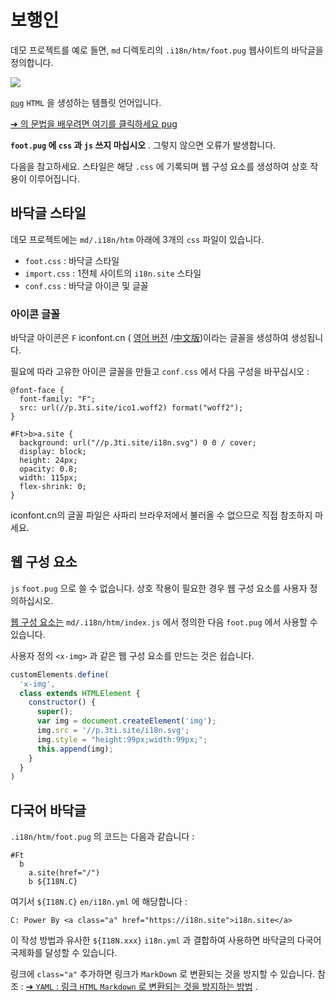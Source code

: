 # 보행인

데모 프로젝트를 예로 들면, `md` 디렉토리의 `.i18n/htm/foot.pug` 웹사이트의 바닥글을 정의합니다.

![](https://p.3ti.site/1721286077.avif)

[`pug`](https://pugjs.org) `HTML` 을 생성하는 템플릿 언어입니다.

[➔ 의 문법을 배우려면 여기를 클릭하세요 pug](https://pugjs.org)

**`foot.pug` 에 `css` 과 `js` 쓰지 마십시오** . 그렇지 않으면 오류가 발생합니다.

다음을 참고하세요. 스타일은 해당 `.css` 에 기록되며 웹 구성 요소를 생성하여 상호 작용이 이루어집니다.

## 바닥글 스타일

데모 프로젝트에는 `md/.i18n/htm` 아래에 3개의 `css` 파일이 있습니다.

* `foot.css` : 바닥글 스타일
* `import.css` : 1전체 사이트의 `i18n.site` 스타일
* `conf.css` : 바닥글 아이콘 및 글꼴

### 아이콘 글꼴

바닥글 아이콘은 `F` iconfont.cn ( [영어 버전](https://www.iconfont.cn/?lang=en-us) /[中文版](https://www.iconfont.cn/?lang=zh))이라는 글꼴을 생성하여 생성됩니다.

필요에 따라 고유한 아이콘 글꼴을 만들고 `conf.css` 에서 다음 구성을 바꾸십시오 :

```
@font-face {
  font-family: "F";
  src: url(//p.3ti.site/ico1.woff2) format("woff2");
}

#Ft>b>a.site {
  background: url("//p.3ti.site/i18n.svg") 0 0 / cover;
  display: block;
  height: 24px;
  opacity: 0.8;
  width: 115px;
  flex-shrink: 0;
}
```

iconfont.cn의 글꼴 파일은 사파리 브라우저에서 불러올 수 없으므로 직접 참조하지 마세요.

## 웹 구성 요소

`js` `foot.pug` 으로 쓸 수 없습니다. 상호 작용이 필요한 경우 웹 구성 요소를 사용자 정의하십시오.

[웹 구성 요소는](https://www.freecodecamp.org/news/build-your-first-web-component/) `md/.i18n/htm/index.js` 에서 정의한 다음 `foot.pug` 에서 사용할 수 있습니다.

사용자 정의 `<x-img>` 과 같은 웹 구성 요소를 만드는 것은 쉽습니다.

```js
customElements.define(
  'x-img',
  class extends HTMLElement {
    constructor() {
      super();
      var img = document.createElement('img');
      img.src = '//p.3ti.site/i18n.svg';
      img.style = "height:99px;width:99px;";
      this.append(img);
    }
  }
)
```

## 다국어 바닥글

`.i18n/htm/foot.pug` 의 코드는 다음과 같습니다 :

```
#Ft
  b
    a.site(href="/")
    b ${I18N.C}
```

여기서 `${I18N.C}` `en/i18n.yml` 에 해당합니다 :

```
C: Power By <a class="a" href="https://i18n.site">i18n.site</a>
```

이 작성 방법과 유사한 `${I18N.xxx}` `i18n.yml` 과 결합하여 사용하면 바닥글의 다국어 국제화를 달성할 수 있습니다.

링크에 `class="a"` 추가하면 링크가 `MarkDown` 로 변환되는 것을 방지할 수 있습니다. 참조 :
 [➔ `YAML` : 링크 `HTML` `Markdown` 로 변환되는 것을 방지하는 방법](/i18/qa#H2) .